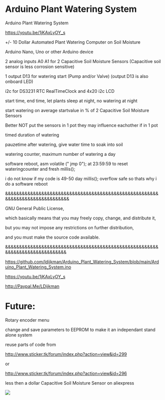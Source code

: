 # Arduino Plant Watering System
Arduino Plant Watering System

https://youtu.be/1jKAxLyOY_s

+/- 10 Dollar Automated Plant Watering Computer on Soil Moisture

Arduino Nano, Uno or other Arduino device

2 analog inputs A0 A1 for 2 Capacitive Soil Moisture Sensors (Capacitive soil sensor is less corrosion sensitive)

1 output D13 for watering start (Pump and/or Valve) (output D13 is also onboard LED)

i2c for DS3231 RTC RealTimeClock and 4x20 i2c LCD

start time, end time, let plants sleep at night, no watering at night

start watering on average startvalue in % of 2 Capacitive Soil Moisture Sensors 

Better NOT put the sensors in 1 pot they may influence eachother if in 1 pot

timed duration of watering

pauzetime after watering, give water time to soak into soil

watering counter, maximum number of watering a day

software reboot, asm volatile (" jmp 0"); at 23:59:59 to reset wateringcounter and fresh millis();

i do not know if my code is 49-50 day millis(); overflow safe so thats why i do a software reboot

&&&&&&&&&&&&&&&&&&&&&&&&&&&&&&&&&&&&&&&&&&&&&&&&&&&&&&&&&&&&&&&&&&&&&&&&&&&&&&

GNU General Public License,

which basically means that you may freely copy, change, and distribute it,

but you may not impose any restrictions on further distribution,

and you must make the source code available.

&&&&&&&&&&&&&&&&&&&&&&&&&&&&&&&&&&&&&&&&&&&&&&&&&&&&&&&&&&&&&&&&&&&&&&&&&&&&&


https://github.com/ldijkman/Arduino_Plant_Watering_System/blob/main/Arduino_Plant_Watering_System.ino

https://youtu.be/1jKAxLyOY_s


http://Paypal.Me/LDijkman

#
# Future:

Rotary encoder menu 

change and save parameters to EEPROM to make it an independant stand alone system

reuse parts of code from

http://www.sticker.tk/forum/index.php?action=view&id=299

or

http://www.sticker.tk/forum/index.php?action=view&id=296


less then a dollar Capacitive Soil Moisture Sensor on aliexpress

<img src="https://cdn-reichelt.de/bilder/web/xxl_ws/A300/CAP-SHYG_1.png">
